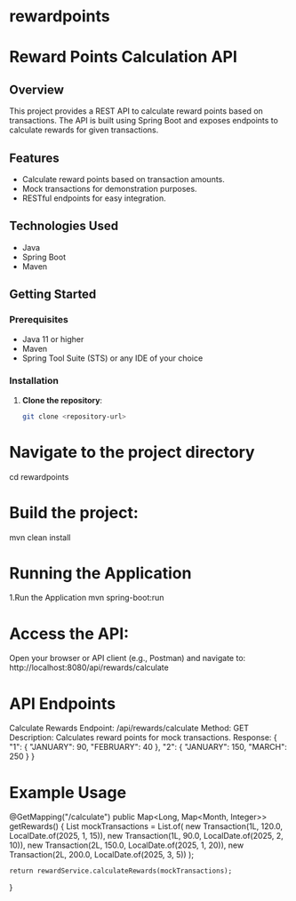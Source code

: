 # rewardpoints
# Reward Points Calculation API

## Overview
This project provides a REST API to calculate reward points based on transactions. The API is built using Spring Boot and exposes endpoints to calculate rewards for given transactions.

## Features
- Calculate reward points based on transaction amounts.
- Mock transactions for demonstration purposes.
- RESTful endpoints for easy integration.

## Technologies Used
- Java
- Spring Boot
- Maven

## Getting Started

### Prerequisites
- Java 11 or higher
- Maven
- Spring Tool Suite (STS) or any IDE of your choice

### Installation
1. **Clone the repository**:
   ```bash
   git clone <repository-url>
   ```
# Navigate to the project directory

cd rewardpoints
# Build the project:
mvn clean install

# Running the Application
1.Run the Application
  mvn spring-boot:run
# Access the API:
Open your browser or API client (e.g., Postman) and navigate to:
http://localhost:8080/api/rewards/calculate

# API Endpoints
Calculate Rewards
Endpoint: /api/rewards/calculate
Method: GET
Description: Calculates reward points for mock transactions.
Response:
{
  "1": {
    "JANUARY": 90,
    "FEBRUARY": 40
  },
  "2": {
    "JANUARY": 150,
    "MARCH": 250
  }
}
# Example Usage
@GetMapping("/calculate")
public Map<Long, Map<Month, Integer>> getRewards() {
    List<Transaction> mockTransactions = List.of(
        new Transaction(1L, 120.0, LocalDate.of(2025, 1, 15)),
        new Transaction(1L, 90.0, LocalDate.of(2025, 2, 10)),
        new Transaction(2L, 150.0, LocalDate.of(2025, 1, 20)),
        new Transaction(2L, 200.0, LocalDate.of(2025, 3, 5))
    );

    return rewardService.calculateRewards(mockTransactions);
}



